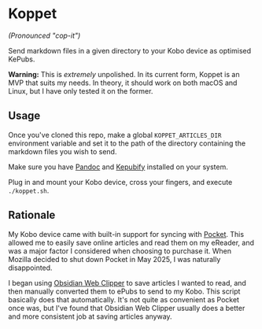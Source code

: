 # Koppet

_(Pronounced "cop-it")_

Send markdown files in a given directory to your Kobo device as optimised KePubs.

**Warning:** This is _extremely_ unpolished. In its current form, Koppet is an MVP that suits my needs. In theory, it should work on both macOS and Linux, but I have only tested it on the former.

## Usage

Once you've cloned this repo, make a global `KOPPET_ARTICLES_DIR` environment variable and set it to the path of the directory containing the markdown files you wish to send.

Make sure you have [Pandoc](https://pandoc.org/installing.html) and [Kepubify](https://pgaskin.net/kepubify/) installed on your system.

Plug in and mount your Kobo device, cross your fingers, and execute `./koppet.sh`.

## Rationale

My Kobo device came with built-in support for syncing with [Pocket](https://getpocket.com/). This allowed me to easily save online articles and read them on my eReader, and was a major factor I considered when choosing to purchase it.
When Mozilla decided to shut down Pocket in May 2025, I was naturally disappointed.

I began using [Obsidian Web Clipper](https://obsidian.md/clipper) to save articles I wanted to read, and then manually converted them to ePubs to send to my Kobo. This script basically does that automatically. It's not quite as convenient as Pocket once was, but I've found that Obsidian Web Clipper usually does a better and more consistent job at saving articles anyway.

